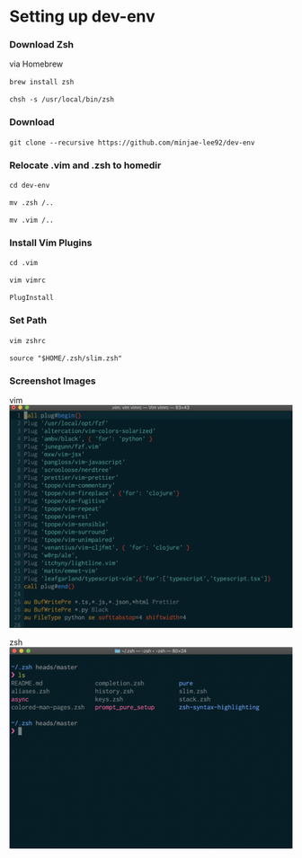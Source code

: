 # Setting up dev-env

### Download Zsh
via Homebrew

`brew install zsh`

`chsh -s /usr/local/bin/zsh`

### Download 
`git clone --recursive https://github.com/minjae-lee92/dev-env`

### Relocate .vim and .zsh to homedir

`cd dev-env`

`mv .zsh /..`

`mv .vim /..`

### Install Vim Plugins

`cd .vim`

`vim vimrc`

`PlugInstall`

### Set Path

`vim zshrc`

`source "$HOME/.zsh/slim.zsh"`

### Screenshot Images
vim
![vim screenshot](https://github.com/minjae-lee92/dev-env/blob/master/img/vim)

zsh
![zsh screenshot](https://github.com/minjae-lee92/dev-env/blob/master/img/zsh)
